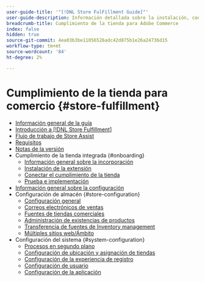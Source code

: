 ```yaml
---
user-guide-title: '"[!DNL Store FulFillment Guide]"'
user-guide-description: Información detallada sobre la instalación, configuración y uso del cumplimiento de la tienda para las tiendas de Adobe Commerce
breadcrumb-title: Cumplimiento de la tienda para Adobe Commerce
index: false
hidden: true
source-git-commit: 4ea03b3be11056526adc42d875b1e26a24736d15
workflow-type: tm+mt
source-wordcount: '84'
ht-degree: 2%

---
```



# Cumplimiento de la tienda para comercio {#store-fulfillment}

- [Información general de la guía](guide-overview.md)
- [Introducción a [!DNL Store Fulfillment]](introduction.md)
- [Flujo de trabajo de Store Assist](store-assist-modules.md)
- [Requisitos](solution-requirements.md)
- [Notas de la versión](release-notes.md)
- Cumplimiento de la tienda integrada {#onboarding}
   - [Información general sobre la incorporación](onboard.md)
   - [Instalación de la extensión](install.md)
   - [Conectar el cumplimiento de la tienda](connect-set-up-service.md)
   - [Prueba e implementación](test-and-deploy.md)
- [Información general sobre la configuración](service-config-settings-overview.md)
- Configuración de almacén {#store-configuration}
   - [Configuración general](enable-general.md)
   - [Correos electrónicos de ventas](sales-emails.md)
   - [Fuentes de tiendas comerciales](merchant-store-configuration.md)
   - [Administración de existencias de productos](product-stock.md)
   - [Transferencia de fuentes de Inventory management](inventory-stock-transfer.md)
   - [Múltiples sitios web/Ámbito](multi-site-and-scope-config.md)
- Configuración del sistema {#system-configuration}
   - [Procesos en segundo plano](background-processes.md)
   - [Configuración de ubicación y asignación de tiendas](store-location-map-provider-setup.md)
   - [Configuración de la experiencia de registro](check-in-experience-setup.md)
   - [Configuración de usuario](user-setup.md)
   - [Configuración de la aplicación](app-setup.md)


